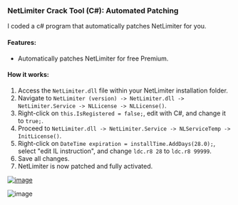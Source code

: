 ### NetLimiter Crack Tool (C#): Automated Patching
I coded a c# program that automatically patches NetLimiter for you.

#### Features:
- Automatically patches NetLimiter for free Premium.

#### How it works:
1. Access the `NetLimiter.dll` file within your NetLimiter installation folder.
2. Navigate to `NetLimiter (version) -> NetLimiter.dll -> NetLimiter.Service -> NLLicense -> NLLicense()`.
3. Right-click on `this.IsRegistered = false;`, edit with C#, and change it to `true;`.
4. Proceed to `NetLimiter.dll -> NetLimiter.Service -> NLServiceTemp -> InitLicense()`.
5. Right-click on `DateTime expiration = installTime.AddDays(28.0);`, select "edit IL instruction", and change `ldc.r8 28` to `ldc.r8 99999`.
6. Save all changes.
7. NetLimiter is now patched and fully activated.

[![image](https://gist.github.com/assets/45830921/14b124b7-3026-4b9e-bfe4-816b60d4e666)](https://gist.github.com/assets/45830921/28feb274-c0b9-4f2d-ac1b-3e9d492c2cb9)

![image](https://github.com/Baseult/NetLimiterCrack/assets/45830921/df62b060-dde4-41cd-8851-b74b7b7afa1e)
